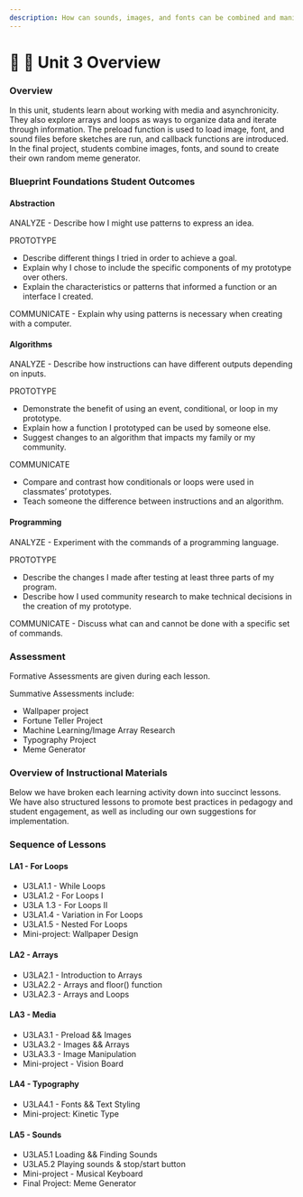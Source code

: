 ```yaml
---
description: How can sounds, images, and fonts can be combined and manipulated with code?
---
```


# 🔮 🔮 Unit 3 Overview

### Overview

In this unit, students learn about working with media and asynchronicity. They also explore arrays and loops as ways to organize data and iterate through information. The preload function is used to load image, font, and sound files before sketches are run, and callback functions are introduced. In the final project, students combine images, fonts, and sound to create their own random meme generator.

### Blueprint Foundations Student Outcomes

#### Abstraction

ANALYZE - Describe how I might use patterns to express an idea.

PROTOTYPE

* Describe different things I tried in order to achieve a goal.
* Explain why I chose to include the specific components of my prototype over others.
* Explain the characteristics or patterns that informed a function or an interface I created.

COMMUNICATE - Explain why using patterns is necessary when creating with a computer.

#### Algorithms

ANALYZE - Describe how instructions can have different outputs depending on inputs.

PROTOTYPE

* Demonstrate the benefit of using an event, conditional, or loop in my prototype.
* Explain how a function I prototyped can be used by someone else.
* Suggest changes to an algorithm that impacts my family or my community.

COMMUNICATE

* Compare and contrast how conditionals or loops were used in classmates’ prototypes.
* Teach someone the difference between instructions and an algorithm.

#### Programming

ANALYZE - Experiment with the commands of a programming language.

PROTOTYPE

* Describe the changes I made after testing at least three parts of my program.
* Describe how I used community research to make technical decisions in the creation of my prototype.

COMMUNICATE - Discuss what can and cannot be done with a specific set of commands.

### Assessment

Formative Assessments are given during each lesson.&#x20;

Summative Assessments include:

* Wallpaper project&#x20;
* Fortune Teller Project&#x20;
* Machine Learning/Image Array Research&#x20;
* Typography Project&#x20;
* Meme Generator

### Overview of Instructional Materials

Below we have broken each learning activity down into succinct lessons. We have also structured lessons to promote best practices in pedagogy and student engagement, as well as including our own suggestions for implementation.

### Sequence of Lessons

#### LA1 - For Loops

* U3LA1.1 - While Loops
* U3LA1.2 - For Loops I
* U3LA 1.3 - For Loops II
* U3LA1.4 - Variation in For Loops
* U3LA1.5 - Nested For Loops
* Mini-project: Wallpaper Design

#### LA2 - Arrays

* U3LA2.1 - Introduction to Arrays
* U3LA2.2 - Arrays and floor() function
* U3LA2.3 - Arrays and Loops

#### LA3 - Media

* U3LA3.1 - Preload && Images
* U3LA3.2 - Images && Arrays
* U3LA3.3 - Image Manipulation
* Mini-project - Vision Board

#### LA4 - Typography

* U3LA4.1 - Fonts && Text Styling&#x20;
* Mini-project: Kinetic Type

#### LA5 - Sounds

* U3LA5.1 Loading && Finding Sounds
* U3LA5.2 Playing sounds & stop/start button
* Mini-project - Musical Keyboard
* Final Project: Meme Generator
